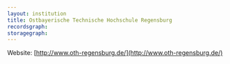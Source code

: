```yaml
---
layout: institution
title: Ostbayerische Technische Hochschule Regensburg
recordsgraph: 
storagegraph: 
---
```


Website: [http://www.oth-regensburg.de/](http://www.oth-regensburg.de/)
